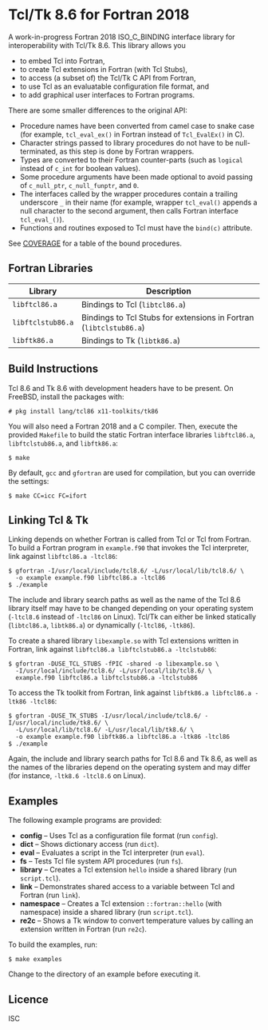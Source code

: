 # Tcl/Tk 8.6 for Fortran 2018
A work-in-progress Fortran 2018 ISO_C_BINDING interface library for
interoperability with Tcl/Tk 8.6. This library allows you

* to embed Tcl into Fortran,
* to create Tcl extensions in Fortran (with Tcl Stubs),
* to access (a subset of) the Tcl/Tk C API from Fortran,
* to use Tcl as an evaluatable configuration file format, and
* to add graphical user interfaces to Fortran programs.

There are some smaller differences to the original API:

* Procedure names have been converted from camel case to snake case (for
  example, `tcl_eval_ex()` in Fortran instead of `Tcl_EvalEx()` in C).
* Character strings passed to library procedures do not have to be
  null-terminated, as this step is done by Fortran wrappers.
* Types are converted to their Fortran counter-parts (such as `logical` instead
  of `c_int` for boolean values).
* Some procedure arguments have been made optional to avoid passing of
  `c_null_ptr`, `c_null_funptr`, and `0`.
* The interfaces called by the wrapper procedures contain a trailing underscore
  `_` in their name (for example, wrapper `tcl_eval()` appends a null character
  to the second argument, then calls Fortran interface `tcl_eval_()`).
* Functions and routines exposed to Tcl must have the `bind(c)` attribute.

See [COVERAGE](COVERAGE.md) for a table of the bound procedures.

## Fortran Libraries
| Library           | Description                                                        |
|-------------------|--------------------------------------------------------------------|
| `libftcl86.a`     | Bindings to Tcl (`libtcl86.a`)                                     |
| `libftclstub86.a` | Bindings to Tcl Stubs for extensions in Fortran (`libtclstub86.a`) |
| `libftk86.a`      | Bindings to Tk (`libtk86.a`)                                       |

## Build Instructions
Tcl 8.6 and Tk 8.6 with development headers have to be present. On FreeBSD,
install the packages with:

```
# pkg install lang/tcl86 x11-toolkits/tk86
```

You will also need a Fortran 2018 and a C compiler. Then, execute the provided
`Makefile` to build the static Fortran interface libraries `libftcl86.a`,
`libftclstub86.a`, and `libftk86.a`:

```
$ make
```

By default, `gcc` and `gfortran` are used for compilation, but you can override
the settings:

```
$ make CC=icc FC=ifort
```

## Linking Tcl & Tk
Linking depends on whether Fortran is called from Tcl or Tcl from Fortran.  To
build a Fortran program in `example.f90` that invokes the Tcl interpreter, link
against `libftcl86.a -ltcl86`:

```
$ gfortran -I/usr/local/include/tcl8.6/ -L/usr/local/lib/tcl8.6/ \
  -o example example.f90 libftcl86.a -ltcl86
$ ./example
```

The include and library search paths as well as the name of the Tcl 8.6 library
itself may have to be changed depending on your operating system (`-ltcl8.6`
instead of `-ltcl86` on Linux). Tcl/Tk can either be linked statically
(`libtcl86.a`, `libtk86.a`) or dynamically (`-ltcl86`, `-ltk86`).

To create a shared library `libexample.so` with Tcl extensions written in
Fortran, link against `libftcl86.a libftclstub86.a -ltclstub86`:

```
$ gfortran -DUSE_TCL_STUBS -fPIC -shared -o libexample.so \
  -I/usr/local/include/tcl8.6/ -L/usr/local/lib/tcl8.6/ \
  example.f90 libftcl86.a libftclstub86.a -ltclstub86
```

To access the Tk toolkit from Fortran, link against `libftk86.a libftcl86.a
-ltk86 -ltcl86`:

```
$ gfortran -DUSE_TK_STUBS -I/usr/local/include/tcl8.6/ -I/usr/local/include/tk8.6/ \
  -L/usr/local/lib/tcl8.6/ -L/usr/local/lib/tk8.6/ \
  -o example example.f90 libftk86.a libftcl86.a -ltk86 -ltcl86
$ ./example
```

Again, the include and library search paths for Tcl 8.6 and Tk 8.6, as well as
the names of the libraries depend on the operating system and may differ (for
instance, `-ltk8.6 -ltcl8.6` on Linux).

## Examples
The following example programs are provided:

* **config** – Uses Tcl as a configuration file format (run `config`).
* **dict** – Shows dictionary access (run `dict`).
* **eval** – Evaluates a script in the Tcl interpreter (run `eval`).
* **fs** – Tests Tcl file system API procedures (run `fs`).
* **library** – Creates a Tcl extension `hello` inside a shared library (run `script.tcl`).
* **link** – Demonstrates shared access to a variable between Tcl and Fortran (run `link`).
* **namespace** – Creates a Tcl extension `::fortran::hello` (with namespace) inside a shared library (run `script.tcl`).
* **re2c** – Shows a Tk window to convert temperature values by calling an extension written in Fortran (run `re2c`).

To build the examples, run:

```
$ make examples
```

Change to the directory of an example before executing it.

## Licence
ISC
